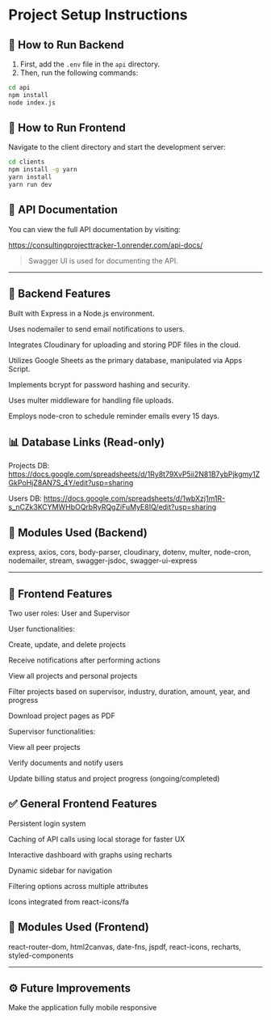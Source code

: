 # Project Setup Instructions

## 🔧 How to Run Backend
1. First, add the `.env` file in the `api` directory.
2. Then, run the following commands:

```bash
cd api
npm install
node index.js
```

## 🎨 How to Run Frontend

Navigate to the client directory and start the development server:

```bash
cd clients
npm install -g yarn
yarn install
yarn run dev
```

## 📘 API Documentation

You can view the full API documentation by visiting:

https://consultingprojecttracker-1.onrender.com/api-docs/

> Swagger UI is used for documenting the API.




---

## 🚀 Backend Features

Built with Express in a Node.js environment.

Uses nodemailer to send email notifications to users.

Integrates Cloudinary for uploading and storing PDF files in the cloud.

Utilizes Google Sheets as the primary database, manipulated via Apps Script.

Implements bcrypt for password hashing and security.

Uses multer middleware for handling file uploads.

Employs node-cron to schedule reminder emails every 15 days.


## 📊 Database Links (Read-only)

Projects DB: https://docs.google.com/spreadsheets/d/1Ry8t79XvP5ii2N81B7ybPjkgmy1ZGkPoHjZ8AN7S_4Y/edit?usp=sharing

Users DB: https://docs.google.com/spreadsheets/d/1wbXzj1m1R-s_nCZk3KCYMWHbOQrbRyRQgZiFuMyE8IQ/edit?usp=sharing


## 🧩 Modules Used (Backend)

express, axios, cors, body-parser, cloudinary, dotenv, multer, node-cron, nodemailer, stream, swagger-jsdoc, swagger-ui-express


---

## 🎯 Frontend Features

Two user roles: User and Supervisor

User functionalities:

Create, update, and delete projects

Receive notifications after performing actions

View all projects and personal projects

Filter projects based on supervisor, industry, duration, amount, year, and progress

Download project pages as PDF


Supervisor functionalities:

View all peer projects

Verify documents and notify users

Update billing status and project progress (ongoing/completed)



## ✅ General Frontend Features

Persistent login system

Caching of API calls using local storage for faster UX

Interactive dashboard with graphs using recharts

Dynamic sidebar for navigation

Filtering options across multiple attributes

Icons integrated from react-icons/fa


## 🧩 Modules Used (Frontend)

react-router-dom, html2canvas, date-fns, jspdf, react-icons, recharts, styled-components


---

## ⚙️ Future Improvements

Make the application fully mobile responsive





